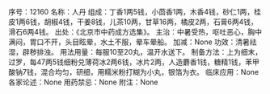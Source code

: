 序号：12160
名称：人丹
组成：丁香1两5钱，小茴香1两，木香4钱，砂仁1两，桂皮1两6钱，胡椒4钱，干姜8钱，儿茶10两，甘草16两，橘皮2两，石膏6两4钱，滑石6两4钱。
出处：《北京市中药成方选集》。
主治：中暑受热，呕吐恶心，胸中满闷，胃口不开，头目眩晕，水土不服，晕车晕船。
加减：None
功效：清暑祛湿，辟秽排浊。
用法用量：每服10至20丸，温开水送下。
制备方法：上为细末，过罗，每47两5钱细粉兑薄荷冰2两6钱，冰片2两，人造麝香1钱，糖精1钱，苯甲酸钠7钱，混合均匀，研细，用糯米粉打糊为小丸，银箔为衣。
临床应用：None
各家论述：None
用药禁忌：None
附注：None
